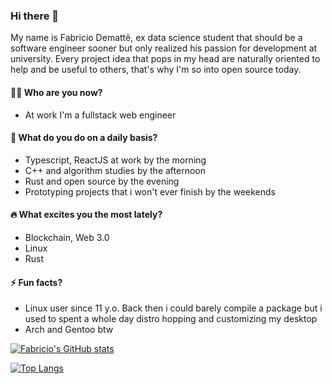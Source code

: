 ### Hi there 👋

My name is Fabricio Demattê, ex data science student that should be a software engineer sooner but only realized his passion for development at university.
Every project idea that pops in my head are naturally oriented to help and be useful to others, that's why I'm so into open source today. 

#### 👷‍♂️ Who are you now?

- At work I'm a fullstack web engineer

#### 🔭 What do you do on a daily basis?

- Typescript, ReactJS at work by the morning
- C++ and algorithm studies by the afternoon
- Rust and open source by the evening
- Prototyping projects that i won't ever finish by the weekends

#### 🔥 What excites you the most lately? 
- Blockchain,  Web 3.0
- Linux
- Rust

#### ⚡ Fun facts? 
- Linux user since 11 y.o. Back then i could barely compile a package but i used to spent a whole day distro hopping and customizing my desktop
- Arch and Gentoo btw

[![Fabricio's GitHub stats](https://github-readme-stats.vercel.app/api?username=fabricio7p&count_private=true&show_icons=true)](https://github.com/anuraghazra/github-readme-stats)

[![Top Langs](https://github-readme-stats.vercel.app/api/top-langs/?username=fabricio7p&layout=compact)](https://github.com/fabricio7p/github-readme-stats)
